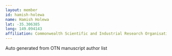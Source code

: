 ```yaml
---
layout: member
id: hamish-holewa
name: Hamish Holewa
lat: -35.306385
long: 149.094143
affiliation: Commonwealth Scientific and Industrial Research Organisation (CSIRO), Canberra, Australia
---
```


Auto generated from OTN manuscript author list
